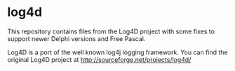 # log4d

This repository contains files from the Log4D project with some fixes to support newer Delphi versions and Free Pascal.

Log4D is a port of the well known log4j logging framework. You can find the original Log4D project at http://sourceforge.net/projects/log4d/



